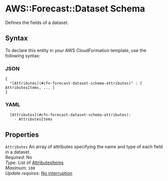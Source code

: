 # AWS::Forecast::Dataset Schema<a name="aws-properties-forecast-dataset-schema"></a>

Defines the fields of a dataset\.

## Syntax<a name="aws-properties-forecast-dataset-schema-syntax"></a>

To declare this entity in your AWS CloudFormation template, use the following syntax:

### JSON<a name="aws-properties-forecast-dataset-schema-syntax.json"></a>

```
{
  "[Attributes](#cfn-forecast-dataset-schema-attributes)" : [ AttributesItems, ... ]
}
```

### YAML<a name="aws-properties-forecast-dataset-schema-syntax.yaml"></a>

```
  [Attributes](#cfn-forecast-dataset-schema-attributes): 
    - AttributesItems
```

## Properties<a name="aws-properties-forecast-dataset-schema-properties"></a>

`Attributes`  <a name="cfn-forecast-dataset-schema-attributes"></a>
An array of attributes specifying the name and type of each field in a dataset\.  
*Required*: No  
*Type*: List of [AttributesItems](aws-properties-forecast-dataset-attributesitems.md)  
*Maximum*: `100`  
*Update requires*: [No interruption](https://docs.aws.amazon.com/AWSCloudFormation/latest/UserGuide/using-cfn-updating-stacks-update-behaviors.html#update-no-interrupt)